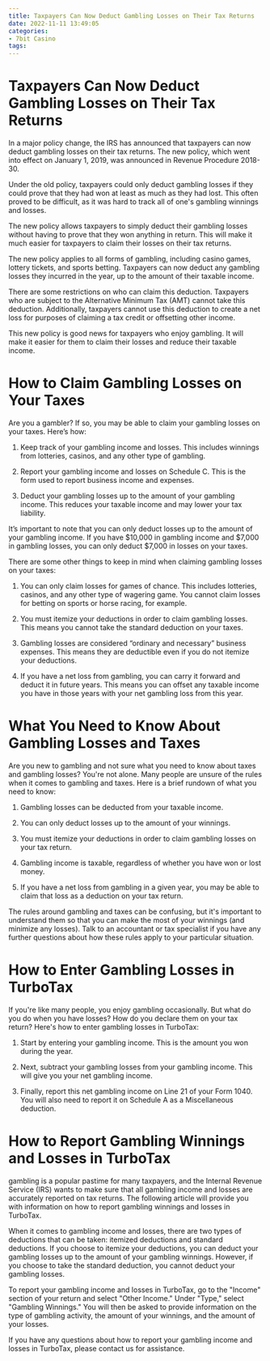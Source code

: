 ```yaml
---
title: Taxpayers Can Now Deduct Gambling Losses on Their Tax Returns 
date: 2022-11-11 13:49:05
categories:
- 7bit Casino
tags:
---
```



#  Taxpayers Can Now Deduct Gambling Losses on Their Tax Returns 
In a major policy change, the IRS has announced that taxpayers can now deduct gambling losses on their tax returns. The new policy, which went into effect on January 1, 2019, was announced in Revenue Procedure 2018-30.

Under the old policy, taxpayers could only deduct gambling losses if they could prove that they had won at least as much as they had lost. This often proved to be difficult, as it was hard to track all of one's gambling winnings and losses.

The new policy allows taxpayers to simply deduct their gambling losses without having to prove that they won anything in return. This will make it much easier for taxpayers to claim their losses on their tax returns.

The new policy applies to all forms of gambling, including casino games, lottery tickets, and sports betting. Taxpayers can now deduct any gambling losses they incurred in the year, up to the amount of their taxable income.

There are some restrictions on who can claim this deduction. Taxpayers who are subject to the Alternative Minimum Tax (AMT) cannot take this deduction. Additionally, taxpayers cannot use this deduction to create a net loss for purposes of claiming a tax credit or offsetting other income.

This new policy is good news for taxpayers who enjoy gambling. It will make it easier for them to claim their losses and reduce their taxable income.

#  How to Claim Gambling Losses on Your Taxes 

Are you a gambler? If so, you may be able to claim your gambling losses on your taxes. Here’s how:

1. Keep track of your gambling income and losses. This includes winnings from lotteries, casinos, and any other type of gambling.

2. Report your gambling income and losses on Schedule C. This is the form used to report business income and expenses.

3. Deduct your gambling losses up to the amount of your gambling income. This reduces your taxable income and may lower your tax liability.

It’s important to note that you can only deduct losses up to the amount of your gambling income. If you have $10,000 in gambling income and $7,000 in gambling losses, you can only deduct $7,000 in losses on your taxes.

There are some other things to keep in mind when claiming gambling losses on your taxes:

1. You can only claim losses for games of chance. This includes lotteries, casinos, and any other type of wagering game. You cannot claim losses for betting on sports or horse racing, for example.

2. You must itemize your deductions in order to claim gambling losses. This means you cannot take the standard deduction on your taxes.

3. Gambling losses are considered “ordinary and necessary” business expenses. This means they are deductible even if you do not itemize your deductions.

4. If you have a net loss from gambling, you can carry it forward and deduct it in future years. This means you can offset any taxable income you have in those years with your net gambling loss from this year.

#  What You Need to Know About Gambling Losses and Taxes 

Are you new to gambling and not sure what you need to know about taxes and gambling losses? You're not alone. Many people are unsure of the rules when it comes to gambling and taxes. Here is a brief rundown of what you need to know:

1. Gambling losses can be deducted from your taxable income.

2. You can only deduct losses up to the amount of your winnings.

3. You must itemize your deductions in order to claim gambling losses on your tax return.

4. Gambling income is taxable, regardless of whether you have won or lost money.

5. If you have a net loss from gambling in a given year, you may be able to claim that loss as a deduction on your tax return.

The rules around gambling and taxes can be confusing, but it's important to understand them so that you can make the most of your winnings (and minimize any losses). Talk to an accountant or tax specialist if you have any further questions about how these rules apply to your particular situation.

#  How to Enter Gambling Losses in TurboTax 

If you're like many people, you enjoy gambling occasionally. But what do you do when you have losses? How do you declare them on your tax return? Here's how to enter gambling losses in TurboTax:

1. Start by entering your gambling income. This is the amount you won during the year.

2. Next, subtract your gambling losses from your gambling income. This will give you your net gambling income.

3. Finally, report this net gambling income on Line 21 of your Form 1040. You will also need to report it on Schedule A as a Miscellaneous deduction.

#  How to Report Gambling Winnings and Losses in TurboTax

 gambling is a popular pastime for many taxpayers, and the Internal Revenue Service (IRS) wants to make sure that all gambling income and losses are accurately reported on tax returns. The following article will provide you with information on how to report gambling winnings and losses in TurboTax.

When it comes to gambling income and losses, there are two types of deductions that can be taken: itemized deductions and standard deductions. If you choose to itemize your deductions, you can deduct your gambling losses up to the amount of your gambling winnings. However, if you choose to take the standard deduction, you cannot deduct your gambling losses.

To report your gambling income and losses in TurboTax, go to the "Income" section of your return and select "Other Income." Under "Type," select "Gambling Winnings." You will then be asked to provide information on the type of gambling activity, the amount of your winnings, and the amount of your losses.

If you have any questions about how to report your gambling income and losses in TurboTax, please contact us for assistance.